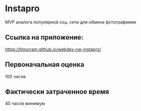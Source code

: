 # Instapro

MVP аналога популярной соц. сети для обмена фотографиями

## Ссылка на приложение:

https://timurram.github.io/webdev-cw-instapro/

## Первоначальная оценка

100 часов

## Фактически затраченное время

40  часов минимум
